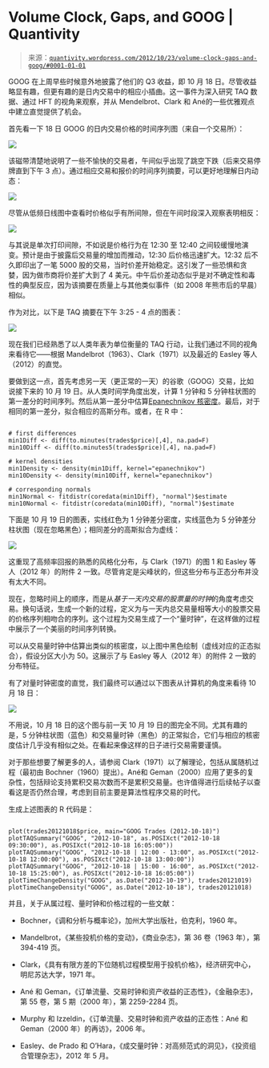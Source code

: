 <!--yml

category: 未分类

date: 2024-05-18 13:44:19

-->

# Volume Clock, Gaps, and GOOG | Quantivity

> 来源：[`quantivity.wordpress.com/2012/10/23/volume-clock-gaps-and-goog/#0001-01-01`](https://quantivity.wordpress.com/2012/10/23/volume-clock-gaps-and-goog/#0001-01-01)

GOOG 在上周早些时候意外地披露了他们的 Q3 收益，即 10 月 18 日。尽管收益略显有趣，但更有趣的是日内交易中的相应小插曲。这一事件为深入研究 TAQ 数据、通过 HFT 的视角来观察，并从 Mendelbrot、Clark 和 Ané的一些优雅观点中建立直觉提供了机会。

首先看一下 18 日 GOOG 的日内交易价格的时间序列图（来自一个交易所）：

![](https://quantivity.wordpress.com/wp-content/uploads/2012/10/goog-trades-20121018.png)

该磁带清楚地说明了一些不愉快的交易者，午间似乎出现了跳空下跌（后来交易停牌直到下午 3 点）。通过相应交易和报价的时间序列摘要，可以更好地理解日内动态：

![](https://quantivity.wordpress.com/wp-content/uploads/2012/10/goog-taq-20121018.png)

尽管从低频日线图中查看时价格似乎有所间隙，但在午间时段深入观察表明相反：

![](https://quantivity.wordpress.com/wp-content/uploads/2012/10/goog-taq-20121018-noon-one.png)

与其说是单次打印间隙，不如说是价格行为在 12:30 至 12:40 之间较缓慢地演变。预计是由于披露后交易量的增加而推动，12:30 后价格迅速扩大。12:32 后不久即印出了一笔 5000 股的交易，当时价差开始稳定。这引发了一些恐惧和贪婪，因为做市商将价差扩大到了 4 美元。中午后价差动态似乎是对不确定性和毒性的典型反应，因为该摘要在质量上与其他类似事件（如 2008 年熊市后的早晨）相似。

作为对比，以下是 TAQ 摘要在下午 3:25 - 4 点的图表：

![](https://quantivity.wordpress.com/wp-content/uploads/2012/10/goog-taq-20121018-three-four.png)

现在我们已经熟悉了以人类年表为单位衡量的 TAQ 行动，让我们通过不同的视角来看待它——根据 Mandelbrot（1963）、Clark（1971）以及最近的 Easley 等人（2012）的直觉。

要做到这一点，首先考虑另一天（更正常的一天）的谷歌（GOOG）交易，比如说接下来的 10 月 19 日。从人类时间学角度出发，计算 1 分钟和 5 分钟柱状图的第一差分的时间序列。然后从第一差分中估算[Epanechnikov 核密度](http://en.wikipedia.org/wiki/Kernel_density_estimation)。最后，对于相同的第一差分，拟合相应的高斯分布。或者，在 R 中：

```

# first differences
min1Diff <- diff(to.minutes(trades$price)[,4], na.pad=F)
min10Diff <- diff(to.minutes5(trades$price)[,4], na.pad=F)

# kernel densities
min1Density <- density(min1Diff, kernel="epanechnikov")
min10Density <- density(min10Diff, kernel="epanechnikov")

# corresponding normals
min1Normal <- fitdistr(coredata(min1Diff), "normal")$estimate
min10Normal <- fitdistr(coredata(min10Diff), "normal")$estimate

```

下面是 10 月 19 日的图表，实线红色为 1 分钟差分密度，实线蓝色为 5 分钟差分柱状图（现在忽略黑色）；相同差分的高斯拟合为虚线：

![](https://quantivity.wordpress.com/wp-content/uploads/2012/10/goog-clock-20121019.png)

这重现了高频率回报的熟悉的风格化分布，与 Clark（1971）的图 1 和 Easley 等人（2012 年）的附件 2 一致。尽管肯定是尖峰状的，但这些分布与正态分布并没有太大不同。

现在，忽略时间上的顺序，而是从*基于一天内交易的股票量的时钟*的角度考虑交易。换句话说，生成一个新的过程，定义为与一天内总交易量相等大小的股票交易的价格序列相吻合的序列。这个过程为交易生成了一个“量时钟”，在这样做的过程中展示了一个美丽的时间序列转换。

可以从交易量时钟中估算出类似的核密度，以上图中黑色绘制（虚线对应的正态拟合），假设分区大小为 50。这展示了与 Easley 等人（2012 年）的附件 2 一致的分布特征。

有了对量时钟密度的直觉，我们最终可以通过以下图表从计算机的角度来看待 10 月 18 日：

![](https://quantivity.wordpress.com/wp-content/uploads/2012/10/goog-clock-20121018.png)

不用说，10 月 18 日的这个图与前一天 10 月 19 日的图完全不同。尤其有趣的是，5 分钟柱状图（蓝色）和交易量时钟（黑色）的正常拟合，它们与相应的核密度估计几乎没有相似之处。在看起来像这样的日子进行交易需要谨慎。

对于那些想要了解更多的人，请参阅 Clark（1971）以了解理论，包括从属随机过程（最初由 Bochner（1960）提出）。Ané和 Geman（2000）应用了更多的复杂性，包括辩论支持累积交易次数而不是累积交易量。也许值得进行后续帖子以查看这是否仍然合理，考虑到目前主要是算法性程序交易的时代。

生成上述图表的 R 代码是：

```

plot(trades20121018$price, main="GOOG Trades (2012-10-18)")
plotTAQSummary("GOOG", "2012-10-18", as.POSIXct("2012-10-18 09:30:00"), as.POSIXct("2012-10-18 16:05:00"))
plotTAQSummary("GOOG", "2012-10-18 | 12:00 - 13:00", as.POSIXct("2012-10-18 12:00:00"), as.POSIXct("2012-10-18 13:00:00"))
plotTAQSummary("GOOG", "2012-10-18 | 15:00 - 16:00", as.POSIXct("2012-10-18 15:25:00"), as.POSIXct("2012-10-18 16:05:00"))
plotTimeChangeDensity("GOOG", as.Date("2012-10-19"), trades20121019)
plotTimeChangeDensity("GOOG", as.Date("2012-10-18"), trades20121018)

```

并且，关于从属过程、量时钟和价格过程的一些文献：

+   Bochner，《调和分析与概率论》，加州大学出版社，伯克利，1960 年。

+   Mandelbrot，《某些投机价格的变动》，《商业杂志》，第 36 卷（1963 年），第 394-419 页。

+   Clark，《具有有限方差的下位随机过程模型用于投机价格》，经济研究中心，明尼苏达大学，1971 年。

+   Ané 和 Geman，《订单流量、交易时钟和资产收益的正态性》，《金融杂志》，第 55 卷，第 5 期（2000 年），第 2259-2284 页。

+   Murphy 和 Izzeldin，《订单流量、交易时钟和资产收益的正态性：Ané 和 Geman（2000 年）的再访》，2006 年。

+   Easley、de Prado 和 O’Hara，《成交量时钟：对高频范式的洞见》，《投资组合管理杂志》，2012 年 5 月。
